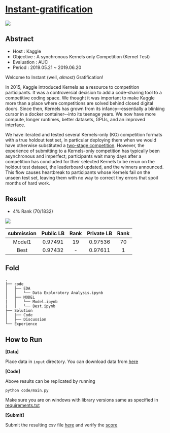 # [Instant-gratification]( https://www.kaggle.com/c/instant-gratification/ )

![](https://drive.google.com/uc?export=view&id=13WiJAbB1eVdeZojqKFCNtSkls9bf4m0i)

## Abstract 

- Host : Kaggle 
- Objective : A synchronous Kernels only Competition (Kernel Test)
- Evaluation : AUC
- Period :  2019.05.21 ~ 2019.06.20

Welcome to Instant (well, *almost*) Gratification!

In 2015, Kaggle introduced Kernels as a resource to competition participants. It was a controversial decision to add a code-sharing tool to a competitive coding space. We thought it was important to make Kaggle more than a place where competitions are solved behind closed digital doors. Since then, Kernels has grown from its infancy--essentially a blinking cursor in a docker container--into its teenage years. We now have more compute, longer runtimes, better datasets, GPUs, and an improved interface.

We have iterated and tested several Kernels-only (KO) competition formats with a true holdout test set, in particular deploying them when we would have otherwise substituted a [two-stage competition](https://www.kaggle.com/two-stage-frequently-asked-questions). However, the experience of submitting to a Kernels-only competition has typically been asynchronous and imperfect; participants wait many days after a competition has concluded for their selected Kernels to be rerun on the holdout test dataset, the leaderboard updated, and the winners announced. This flow causes heartbreak to participants whose Kernels fail on the unseen test set, leaving them with no way to correct tiny errors that spoil months of hard work.

## Result 

- 4% Rank (70/1832) 

![](https://drive.google.com/uc?export=view&id=17W3OLw22PBKGBENRut7YwOTdOQjNdMjO)

| submission | Public LB | Rank | Private LB | Rank |
| :--------: | :-------: | :--: | :--------: | :--: |
|   Model1   |  0.97491  |  19  |  0.97536   |  70  |
|    Best    |  0.97432  |  -   |  0.97611   |  1   |

## Fold

```
.
├── code
│   ├── EDA
│   │   └── Data Exploratory Analysis.ipynb
│   ├── MODEL
|   │   └── Model.ipynb
|   │   └── Best.ipynb
├── Solution
│   ├── Code
│   ├── Discussion
└── Experience
```

## How to Run 

**[Data]**

Place data in `input` directory. You can download data from [here]( https://www.kaggle.com/c/instant-gratification/data)

**[Code]** 

Above results can be replicated by running 

```
python code/main.py 
```

Make sure you are on windows with library versions same as specified in [requirements.txt](https://github.com/choco9966/Kaggle/blob/master/Elo%20Merchant%20Category%20Recommendation/requirements.txt)

**[Submit]**

Submit the resulting csv file [here]( https://www.kaggle.com/c/elo-merchant-category-recommendation/submit ) and verify the [score]( https://www.kaggle.com/c/elo-merchant-category-recommendation/leaderboard )

